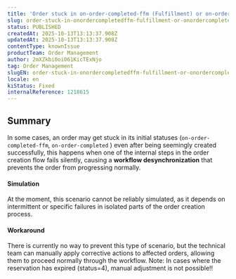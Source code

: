 ```yaml
---
title: 'Order stuck in on-order-completed-ffm (Fulfillment) or on-order-completed (Marketplace) even after successful creation (isCompleted: true)'
slug: order-stuck-in-onordercompletedffm-fulfillment-or-onordercompleted-marketplace-even-after-successful-creation-iscompleted-true
status: PUBLISHED
createdAt: 2025-10-13T13:13:37.908Z
updatedAt: 2025-10-13T13:13:37.908Z
contentType: knownIssue
productTeam: Order Management
author: 2mXZkbi0oi061KicTExNjo
tag: Order Management
slugEN: order-stuck-in-onordercompletedffm-fulfillment-or-onordercompleted-marketplace-even-after-successful-creation-iscompleted-true
locale: en
kiStatus: Fixed
internalReference: 1218615
---
```



## Summary


In some cases, an order may get stuck in its initial statuses (`on-order-completed-ffm`, `on-order-completed` ) even after being seemingly created successfully, this happens when one of the internal steps in the order creation flow fails silently, causing a **workflow desynchronization** that prevents the order from progressing normally.




#### Simulation


At the moment, this scenario cannot be reliably simulated, as it depends on intermittent or specific failures in isolated parts of the order creation process.




#### Workaround


There is currently no way to prevent this type of scenario, but the technical team can manually apply corrective actions to affected orders, allowing them to proceed normally through the workflow.
Note: In cases where the reservation has expired (status=4), manual adjustment is not possible!!



